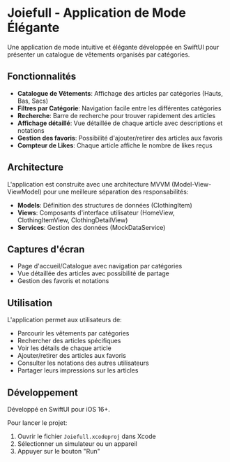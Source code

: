 # Joiefull - Application de Mode Élégante

Une application de mode intuitive et élégante développée en SwiftUI pour présenter un catalogue de vêtements organisés par catégories.

## Fonctionnalités

- **Catalogue de Vêtements**: Affichage des articles par catégories (Hauts, Bas, Sacs)
- **Filtres par Catégorie**: Navigation facile entre les différentes catégories
- **Recherche**: Barre de recherche pour trouver rapidement des articles
- **Affichage détaillé**: Vue détaillée de chaque article avec descriptions et notations
- **Gestion des favoris**: Possibilité d'ajouter/retirer des articles aux favoris
- **Compteur de Likes**: Chaque article affiche le nombre de likes reçus

## Architecture

L'application est construite avec une architecture MVVM (Model-View-ViewModel) pour une meilleure séparation des responsabilités:

- **Models**: Définition des structures de données (ClothingItem)
- **Views**: Composants d'interface utilisateur (HomeView, ClothingItemView, ClothingDetailView)
- **Services**: Gestion des données (MockDataService)

## Captures d'écran

- Page d'accueil/Catalogue avec navigation par catégories
- Vue détaillée des articles avec possibilité de partage
- Gestion des favoris et notations

## Utilisation

L'application permet aux utilisateurs de:
- Parcourir les vêtements par catégories
- Rechercher des articles spécifiques
- Voir les détails de chaque article
- Ajouter/retirer des articles aux favoris
- Consulter les notations des autres utilisateurs
- Partager leurs impressions sur les articles

## Développement

Développé en SwiftUI pour iOS 16+.

Pour lancer le projet:
1. Ouvrir le fichier `Joiefull.xcodeproj` dans Xcode
2. Sélectionner un simulateur ou un appareil
3. Appuyer sur le bouton "Run"
